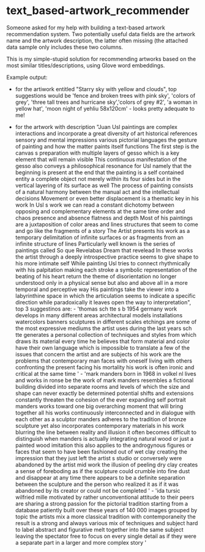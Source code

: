 # text_based-artwork_recommender
Someone asked for my help with building a text-based artwork recommendation system. Two potentially useful data fields are the artwork name and the artwork description, the latter often missing (the attached data sample only includes these two columns. 

This is my simple-stupid solution for recommending artworks based on the most similar titles/descriptions, using Glove word embeddings.

Example output:

- for the artiwork entitled "Starry sky with yellow and clouds", top suggestions would be 'fence and broken trees with pink sky', 'colors of grey', 'three tall trees and hurricane sky','colors of grey #2', 'a woman in yellow hat', 'moon night of yehliu 58x120cm' - looks pretty adequate to me!

- for the artwork with description "Juan Usl paintings are complex interactions and incorporate a great diversity of art historical references sensory and mental impressions various pictorial languages the gesture of painting and how the matter paints itself functions The first step is the canvas s preparation with multiple layers of gesso which is a key element that will remain visible This continuous manifestation of the gesso also conveys a philosophical resonance for Usl namely that the beginning is present at the end that the painting is a self contained entity a complete object not merely within its four sides but in the vertical layering of its surface as well The process of painting consists of a natural harmony between the manual act and the intellectual decisions Movement or even better displacement is a thematic key in his work In Usl s work we can read a constant dichotomy between opposing and complementary elements at the same time order and chaos presence and absence flatness and depth Most of his paintings are a juxtaposition of color areas and lines structures that seem to come and go like the fragments of a story The Artist presents his work as a temporary delimitation of infinite surfaces or as fragments from an infinite structure of lines Particularly well known is the series of paintings called So que Revelabas Dream that revelead In these works the artist through a deeply introspective practice seems to give shape to his more intimate self While painting Usl tries to connect rhythmically with his palpitation making each stroke a symbolic representation of the beating of his heart return the theme of disorientation no longer understood only in a physical sense but also and above all in a more temporal and perceptive way His paintings take the viewer into a labyrinthine space in which the articulation seems to indicate a specific direction while paradoxically it leaves open the way to interpretation", top 3 suggestinos are:
       - 'thomas sch tte s b 1954 germany work develops in many different areas architectural models installations watercolors banners sculptures in different scales etchings are some of the most expressive mediums the artist uses during the last years sch tte generates a personal collection of techniques and styles from which draws its material every time he believes that form material and color have their own language which is impossible to translate a few of the issues that concern the artist and are subjects of his work are the problems that contemporary man faces with oneself living with others confronting the present facing his mortality his work is often ironic and critical at the same time '
       - 'mark manders born in 1968 in volkel nl lives and works in ronse be the work of mark manders resembles a fictional building divided into separate rooms and levels of which the size and shape can never exactly be determined potential shifts and extensions constantly threaten the cohesion of the ever expanding self portrait manders works toward one big overarching moment that will bring together all his works continuously interconnected and in dialogue with each other as a sculptor manders adheres to the tradition of bronze sculpture yet also incorporates contemporary materials in his work blurring the line between reality and illusion it often becomes difficult to distinguish when manders is actually integrating natural wood or just a painted wood imitation this also applies to the androgynous figures or faces that seem to have been fashioned out of wet clay creating the impression that they just left the artist s studio or conversely were abandoned by the artist mid work the illusion of peeling dry clay creates a sense of foreboding as if the sculpture could crumble into fine dust and disappear at any time there appears to be a definite separation between the sculpture and the person who realized it as if it was abandoned by its creator or could not be completed '
       - 'ida tursic wilfried mille motivated by rather unconventional attitude to their peers are sharing a strong passion for the pictorial tradition starting from a database patiently built over these years of 140 000 images grouped by topic the artists mix a more classical tradition with contemporaneity the result is a strong and always various mix of techniques and subject hard to label abstract and figurative melt together into the same subject leaving the spectator free to focus on every single detail as if they were a separate part in a larger and more complex story '
